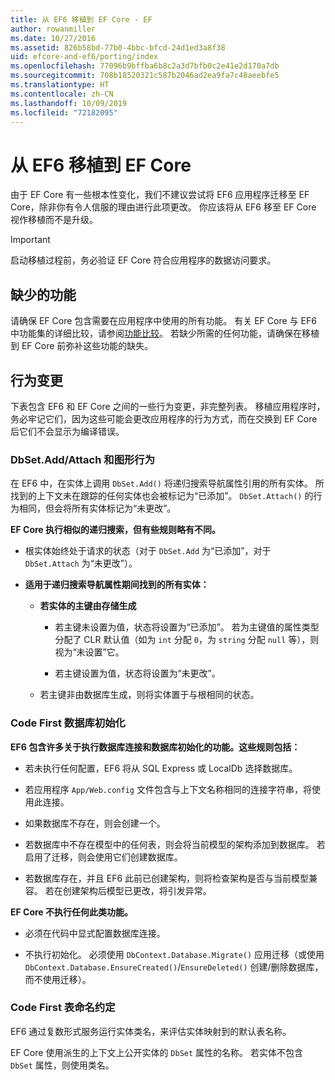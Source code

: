 ```yaml
---
title: 从 EF6 移植到 EF Core - EF
author: rowanmiller
ms.date: 10/27/2016
ms.assetid: 826b58bd-77b0-4bbc-bfcd-24d1ed3a8f38
uid: efcore-and-ef6/porting/index
ms.openlocfilehash: 77096b9bffba6b8c2a3d7bfb0c2e41e2d170a7db
ms.sourcegitcommit: 708b18520321c587b2046ad2ea9fa7c48aeebfe5
ms.translationtype: HT
ms.contentlocale: zh-CN
ms.lasthandoff: 10/09/2019
ms.locfileid: "72182095"
---
```

# <a name="porting-from-ef6-to-ef-core"></a>从 EF6 移植到 EF Core

由于 EF Core 有一些根本性变化，我们不建议尝试将 EF6 应用程序迁移至 EF Core，除非你有令人信服的理由进行此项更改。
你应该将从 EF6 移至 EF Core 视作移植而不是升级。

> [!IMPORTANT]
> 启动移植过程前，务必验证 EF Core 符合应用程序的数据访问要求。

## <a name="missing-features"></a>缺少的功能

请确保 EF Core 包含需要在应用程序中使用的所有功能。 有关 EF Core 与 EF6 中功能集的详细比较，请参阅[功能比较](xref:efcore-and-ef6/index)。 若缺少所需的任何功能，请确保在移植到 EF Core 前弥补这些功能的缺失。

## <a name="behavior-changes"></a>行为变更

下表包含 EF6 和 EF Core 之间的一些行为变更，非完整列表。 移植应用程序时，务必牢记它们，因为这些可能会更改应用程序的行为方式，而在交换到 EF Core 后它们不会显示为编译错误。

### <a name="dbsetaddattach-and-graph-behavior"></a>DbSet.Add/Attach 和图形行为

在 EF6 中，在实体上调用 `DbSet.Add()` 将递归搜索导航属性引用的所有实体。 所找到的上下文未在跟踪的任何实体也会被标记为“已添加”。 `DbSet.Attach()` 的行为相同，但会将所有实体标记为“未更改”。

**EF Core 执行相似的递归搜索，但有些规则略有不同。**

*  根实体始终处于请求的状态（对于 `DbSet.Add` 为“已添加”，对于 `DbSet.Attach` 为“未更改”）。

*  **适用于递归搜索导航属性期间找到的所有实体：**

    *  **若实体的主键由存储生成**

        * 若主键未设置为值，状态将设置为“已添加”。 若为主键值的属性类型分配了 CLR 默认值（如为 `int` 分配 `0`，为 `string` 分配 `null` 等），则视为“未设置”它。

        * 若主键设置为值，状态将设置为“未更改”。

    *  若主键非由数据库生成，则将实体置于与根相同的状态。

### <a name="code-first-database-initialization"></a>Code First 数据库初始化

**EF6 包含许多关于执行数据库连接和数据库初始化的功能。这些规则包括：**

* 若未执行任何配置，EF6 将从 SQL Express 或 LocalDb 选择数据库。

* 若应用程序 `App/Web.config` 文件包含与上下文名称相同的连接字符串，将使用此连接。

* 如果数据库不存在，则会创建一个。

* 若数据库中不存在模型中的任何表，则会将当前模型的架构添加到数据库。 若启用了迁移，则会使用它们创建数据库。

* 若数据库存在，并且 EF6 此前已创建架构，则将检查架构是否与当前模型兼容。 若在创建架构后模型已更改，将引发异常。

**EF Core 不执行任何此类功能。**

* 必须在代码中显式配置数据库连接。

* 不执行初始化。 必须使用 `DbContext.Database.Migrate()` 应用迁移（或使用 `DbContext.Database.EnsureCreated()`/`EnsureDeleted()` 创建/删除数据库，而不使用迁移）。

### <a name="code-first-table-naming-convention"></a>Code First 表命名约定

EF6 通过复数形式服务运行实体类名，来评估实体映射到的默认表名称。

EF Core 使用派生的上下文上公开实体的 `DbSet` 属性的名称。 若实体不包含 `DbSet` 属性，则使用类名。
